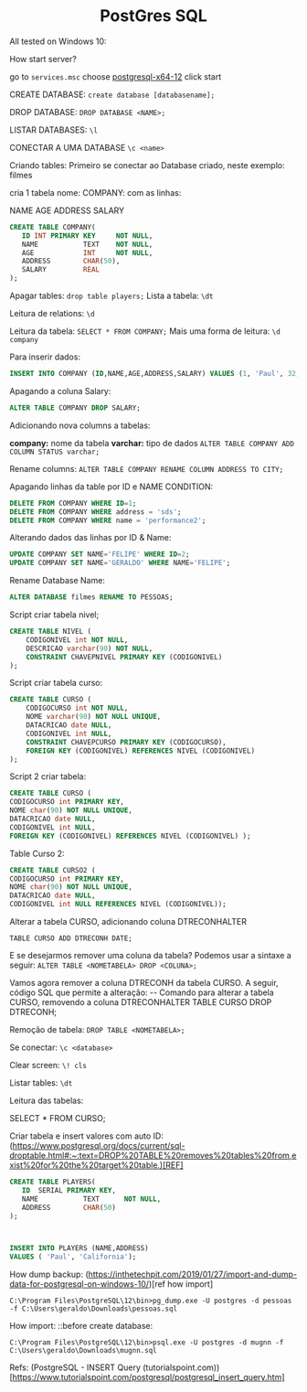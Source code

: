 <h1 align="center">PostGres SQL</h1>

All tested on Windows 10:

How start server? 

go to `services.msc` choose <ins>postgresql-x64-12</ins> click start

CREATE DATABASE:
`create database [databasename];`

DROP DATABASE:
`DROP DATABASE <NAME>;`

LISTAR DATABASES:
`\l`

CONECTAR A UMA DATABASE
`\c <name>`


Criando tables:
Primeiro se conectar ao Database criado, neste exemplo: filmes

cria 1 
tabela nome: COMPANY:
com as linhas:

NAME
AGE
ADDRESS
SALARY


```sql
CREATE TABLE COMPANY(
   ID INT PRIMARY KEY     NOT NULL,
   NAME           TEXT    NOT NULL,
   AGE            INT     NOT NULL,
   ADDRESS        CHAR(50),
   SALARY         REAL
);
```
Apagar tables:
`drop table players;`
Lista a tabela: `\dt`

Leitura de relations: `\d` 

Leitura da tabela: `SELECT * FROM COMPANY;`
Mais uma forma de leitura: `\d company`

Para inserir dados:

```sql
INSERT INTO COMPANY (ID,NAME,AGE,ADDRESS,SALARY) VALUES (1, 'Paul', 32, 'California', 20000.00);
```

Apagando a coluna Salary:

```sql
ALTER TABLE COMPANY DROP SALARY;
```

Adicionando nova columns a tabelas:

**company:**  nome da tabela
**varchar:**  tipo de dados
`ALTER TABLE COMPANY ADD COLUMN STATUS varchar;`

Rename columns:
`ALTER TABLE COMPANY RENAME COLUMN ADDRESS TO CITY;`

Apagando linhas da table por ID e NAME CONDITION:

```sql
DELETE FROM COMPANY WHERE ID=1;
DELETE FROM COMPANY WHERE address = 'sds';
DELETE FROM COMPANY WHERE name = 'performance2';
```
Alterando dados das linhas por ID & Name:

```sql
UPDATE COMPANY SET NAME='FELIPE' WHERE ID=2;
UPDATE COMPANY SET NAME='GERALDO' WHERE NAME='FELIPE';
```

Rename Database Name:
```sql
ALTER DATABASE filmes RENAME TO PESSOAS;
```

Script criar tabela nivel;

```sql
CREATE TABLE NIVEL (
	CODIGONIVEL int NOT NULL,
	DESCRICAO varchar(90) NOT NULL,
	CONSTRAINT CHAVEPNIVEL PRIMARY KEY (CODIGONIVEL)
);
```
Script criar tabela curso:

```sql
CREATE TABLE CURSO (
	CODIGOCURSO int NOT NULL,
	NOME varchar(90) NOT NULL UNIQUE,
	DATACRICAO date NULL,
	CODIGONIVEL int NULL,
	CONSTRAINT CHAVEPCURSO PRIMARY KEY (CODIGOCURSO),
	FOREIGN KEY (CODIGONIVEL) REFERENCES NIVEL (CODIGONIVEL)
);
```
Script 2 criar tabela:

```sql
CREATE TABLE CURSO ( 
CODIGOCURSO int PRIMARY KEY, 
NOME char(90) NOT NULL UNIQUE, 
DATACRICAO date NULL, 
CODIGONIVEL int NULL, 
FOREIGN KEY (CODIGONIVEL) REFERENCES NIVEL (CODIGONIVEL) );
```


Table Curso 2:

```sql
CREATE TABLE CURSO2 ( 
CODIGOCURSO int PRIMARY KEY, 
NOME char(90) NOT NULL UNIQUE, 
DATACRICAO date NULL, 
CODIGONIVEL int NULL REFERENCES NIVEL (CODIGONIVEL));
```

Alterar a tabela CURSO, adicionando coluna DTRECONHALTER 

`TABLE CURSO ADD DTRECONH DATE;`

E se desejarmos remover uma coluna da tabela? Podemos usar a sintaxe a seguir:
`ALTER TABLE <NOMETABELA> DROP <COLUNA>;`

Vamos agora remover a coluna DTRECONH da tabela CURSO. A seguir, código SQL que permite a alteração:
-- Comando para alterar a tabela CURSO, removendo a coluna DTRECONHALTER 
TABLE CURSO DROP DTRECONH;

Remoção de tabela:
`DROP TABLE <NOMETABELA>;`


Se conectar:
`\c <database>`

Clear screen:
`\! cls`

Listar tables:
`\dt`

Leitura das tabelas:

SELECT * FROM CURSO;


Criar tabela e insert valores com auto ID: (https://www.postgresql.org/docs/current/sql-droptable.html#:~:text=DROP%20TABLE%20removes%20tables%20from,exist%20for%20the%20target%20table.)[REF]

```sql
CREATE TABLE PLAYERS(
   ID  SERIAL PRIMARY KEY,
   NAME           TEXT      NOT NULL,
   ADDRESS        CHAR(50)
);



INSERT INTO PLAYERS (NAME,ADDRESS)
VALUES ( 'Paul', 'California');
```

How dump backup: (https://inthetechpit.com/2019/01/27/import-and-dump-data-for-postgresql-on-windows-10/)[ref how import]

`C:\Program Files\PostgreSQL\12\bin>pg_dump.exe -U postgres -d pessoas -f C:\Users\geraldo\Downloads\pessoas.sql `

How import:
::before create database:

`C:\Program Files\PostgreSQL\12\bin>psql.exe -U postgres -d mugnn -f C:\Users\geraldo\Downloads\mugnn.sql`

Refs: (PostgreSQL - INSERT Query (tutorialspoint.com))[https://www.tutorialspoint.com/postgresql/postgresql_insert_query.htm]


